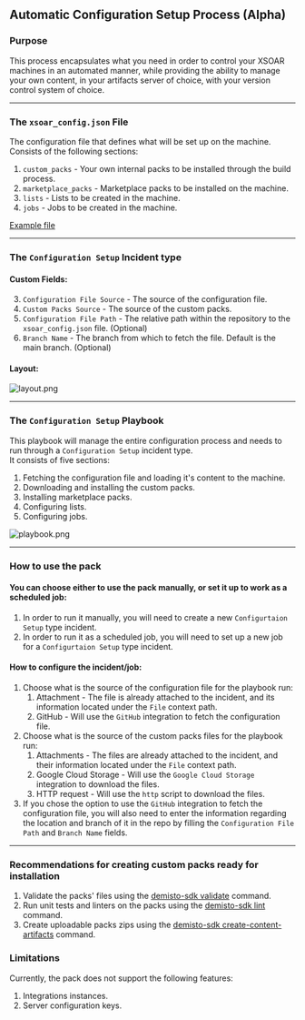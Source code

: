 ## Automatic Configuration Setup Process (Alpha)
### Purpose
This process encapsulates what you need in order to control your XSOAR machines in an automated manner, while providing the ability to manage your own content, in your artifacts server of choice, with your version control system of choice.

---

### The `xsoar_config.json` File
The configuration file that defines what will be set up on the machine.<br /> 
Consists of the following sections:
1. `custom_packs` - Your own internal packs to be installed through the build process.
2. `marketplace_packs` - Marketplace packs to be installed on the machine.
3. `lists` - Lists to be created in the machine.
4. `jobs` - Jobs to be created in the machine.

[Example file](https://raw.githubusercontent.com/demisto/content/aace565faff531f09a42268b897d629981e69b08/Packs/XSOARbuild/docs-files/xsoar_config.json)

---

### The `Configuration Setup` Incident type
#### Custom Fields:
3. `Configuration File Source` - The source of the configuration file.
3. `Custom Packs Source` - The source of the custom packs.
1. `Configuration File Path` - The relative path within the repository to the `xsoar_config.json` file. (Optional)
2. `Branch Name` - The branch from which to fetch the file. Default is the main branch. (Optional)

#### Layout:
![layout.png](https://raw.githubusercontent.com/demisto/content/aace565faff531f09a42268b897d629981e69b08/Packs/XSOARbuild/docs-files/layout.png)

---

### The `Configuration Setup` Playbook
This playbook will manage the entire configuration process and needs to run through a `Configuration Setup` incident type.<br />
It consists of five sections:
1. Fetching the configuration file and loading it's content to the machine.
2. Downloading and installing the custom packs.
3. Installing marketplace packs.
4. Configuring lists.
5. Configuring jobs.

![playbook.png](https://raw.githubusercontent.com/demisto/content/aace565faff531f09a42268b897d629981e69b08/Packs/XSOARbuild/docs-files/playbook.png)

---

### How to use the pack
#### You can choose either to use the pack manually, or set it up to work as a scheduled job:
1. In order to run it manually, you will need to create a new `Configurtaion Setup` type incident.
2. In order to run it as a scheduled job, you will need to set up a new job for a `Configurtaion Setup` type incident.

#### How to configure the incident/job:
1. Choose what is the source of the configuration file for the playbook run:
   1. Attachment - The file is already attached to the incident, and its information located under the `File` context path.
   2. GitHub - Will use the `GitHub` integration to fetch the configuration file.
2. Choose what is the source of the custom packs files for the playbook run:
   1. Attachments - The files are already attached to the incident, and their information located under the `File` context path.
   2. Google Cloud Storage - Will use the `Google Cloud Storage` integration to download the files.
   3. HTTP request - Will use the `http` script to download the files.
3. If you chose the option to use the `GitHub` integration to fetch the configuration file, you will also need to enter the information regarding the location and branch of it in the repo by filling the `Configuration File Path` and `Branch Name` fields.

---

### Recommendations for creating custom packs ready for installation
1. Validate the packs' files using the [demisto-sdk validate](https://xsoar.pan.dev/docs/concepts/demisto-sdk#validate) command.
2. Run unit tests and linters on the packs using the [demisto-sdk lint](https://xsoar.pan.dev/docs/concepts/demisto-sdk#lint) command.
3. Create uploadable packs zips using the [demisto-sdk create-content-artifacts](https://github.com/demisto/demisto-sdk/blob/master/demisto_sdk/commands/create_artifacts/README.md) command.

### Limitations
Currently, the pack does not support the following features:
1. Integrations instances.
2. Server configuration keys.
